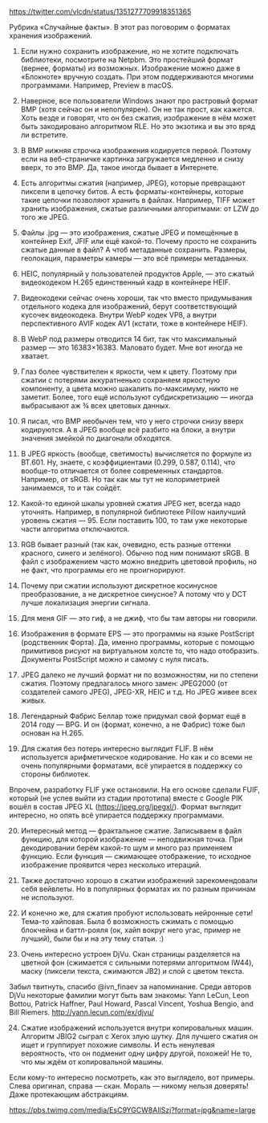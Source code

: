 https://twitter.com/vlcdn/status/1351277709918351365

Рубрика «Случайные факты». В этот раз поговорим о форматах хранения изображений.

1. Если нужно сохранить изображение, но не хотите подключать библиотеки, посмотрите на Netpbm. Это простейший формат (вернее, форматы) из возможных. Изображение можно даже в «Блокноте» вручную создать. При этом поддерживаются многими программами. Например, Preview в macOS.

2. Наверное, все пользователи Windows знают про растровый формат BMP (хотя сейчас он и непопулярен). Он не так прост, как кажется. Хоть везде и говорят, что он без сжатия, изображение в нём может быть закодировано алгоритмом RLE. Но это экзотика и вы это вряд ли встретите.

3. В BMP нижняя строчка изображения кодируется первой. Поэтому если на веб-страничке картинка загружается медленно и снизу вверх, то это BMP. Да, такое иногда бывает в Интернете.

4. Есть алгоритмы сжатия (например, JPEG), которые превращают пиксели в цепочку битов. А есть форматы-контейнеры, которые такие цепочки позволяют хранить в файлах. Например, TIFF может хранить изображения, сжатые различными алгоритмами: от LZW до того же JPEG.

5. Файлы .jpg — это изображения, сжатые JPEG и помещённые в контейнер Exif, JFIF или ещё какой-то. Почему просто не сохранить сжатые данные в файл? А чтоб метаданные сохранить. Размеры, геолокация, параметры камеры — это всё примеры метаданных.

6. HEIC, популярный у пользователей продуктов Apple, — это сжатый видеокодеком H.265 единственный кадр в контейнере HEIF.

7. Видеокодеки сейчас очень хороши, так что вместо придумывания отдельного кодека для изображений, берут соответствующий кусочек видеокодека.
Внутри WebP кодек VP8, а внутри перспективного AVIF кодек AV1 (кстати, тоже в контейнере HEIF).

8. В WebP под размеры отводится 14 бит, так что максимальный размер — это 16383×16383. Маловато будет. Мне вот иногда не хватает.

9. Глаз более чувствителен к яркости, чем к цвету. Поэтому при сжатии с потерями аккуратненько сохраняем яркостную компоненту, а цвета можно шакалить по-максимуму, никто не заметит.
Более, того ещё используют субдискретизацию — иногда выбрасывают аж ¾ всех цветовых данных.

10. Я писал, что BMP необычен тем, что у него строчки снизу вверх кодируются. А в JPEG вообще всё разбито на блоки, а внутри значения змейкой по диагонали обходятся.

11. В JPEG яркость (вообще, светимость) вычисляется по формуле из BT.601. Ну, знаете, с коэффициентами (0.299, 0.587, 0.114), что вообще-то отличается от более современных стандартов. Например, от sRGB. Но так как мы тут не колориметрией занимаемся, то и так сойдёт.

12. Какой-то единой шкалы уровней сжатия JPEG нет, всегда надо уточнять.
Например, в популярной библиотеке Pillow наилучший уровень сжатия — 95. Если поставить 100, то там уже некоторые части алгоритма отключаются.

13.  RGB бывает разный (так как, очевидно, есть разные оттенки красного, синего и зелёного). Обычно под ним понимают sRGB. В файл с изображением часто можно внедрить цветовой профиль, но не факт, что программы его не проигнорируют.

14. Почему при сжатии используют дискретное косинусное преобразование, а не дискретное синусное? А потому что у DCT лучше локализация энергии сигнала.

15. Для меня GIF — это гиф, а не джиф, что бы там авторы ни говорили.

16. Изображения в формате EPS — это программы на языке PostScript (родственник Форта). Да, именно программы, которые с помощью примитивов рисуют на виртуальном холсте то, что надо отобразить. Документы PostScript можно и самому с нуля писать.

17. JPEG далеко не лучший формат ни по возможностям, ни по степени сжатия. Поэтому предлагалось много замен: JPEG2000 (от создателей самого JPEG), JPEG-XR, HEIC и т.д. Но JPEG живее всех живых.

18. Легендарный Фабрис Беллар тоже придумал свой формат ещё в 2014 году — BPG. И он (формат, конечно, а не Фабрис) тоже был основан на H.265.

19. Для сжатия без потерь интересно выглядит FLIF. В нём используется арифметическое кодирование. Но как и со всеми не очень популярными форматами, всё упирается в поддержку со стороны библиотек.

Впрочем, разработку FLIF уже остановили. На его основе сделали FUIF, который (не успев выйти из стадии прототипа) вместе с Google PIK вошёл в состав JPEG XL (https://jpeg.org/jpegxl/).
Формат выглядит интересно, но опять всё упирается поддержку программами.

20. Интересный метод — фрактальное сжатие. Записываем в файл функцию, для которой изображение — неподвижная точка. При декодировании берём какой-то шум и много раз применяем функцию. Если функция — сжимающее отображение, то исходное изображение проявится через несколько итераций.

21. Также достаточно хорошо в сжатии изображений зарекомендовали себя вейвлеты. Но в популярных форматах их по разным причинам не используют.

22. И конечно же, для сжатия пробуют использовать нейронные сети! Тема-то хайповая. Была б возможность сжимать с помощью блокчейна и баттл-рояля (ок, хайп вокруг него угас, пример не лучший), были бы и на эту тему статьи. :)

23. Очень интересно устроен DjVu. Скан страницы разделяется на цветной фон (сжимается с сильными потерями алгоритмом IW44), маску (пиксели текста, сжимаются JB2) и слой с цветом текста.


Забыл твитнуть, спасибо @ivn_finaev
 за напоминание. Среди авторов DjVu некоторые фамилии могут быть вам знакомы: Yann LeCun, Leon Bottou, Patrick Haffner, Paul Howard, Pascal Vincent, Yoshua Bengio, and Bill Riemers.
http://yann.lecun.com/ex/djvu/

24. Сжатие изображений используется внутри копировальных машин. Алгоритм JBIG2 сыграл с Xerox злую шутку. Для лучшего сжатия он ищет и группирует похожие символы. И есть ненулевая вероятность, что он подменит одну цифру другой, похожей! Не то, что мы ждём от копировальной машины.

Если кому-то интересно посмотреть, как это выглядело, вот примеры. Слева оригинал, справа — скан.
Мораль — никому нельзя доверять! Даже протекающим абстракциям.

https://pbs.twimg.com/media/EsC9YGCW8AIlSzj?format=jpg&name=large